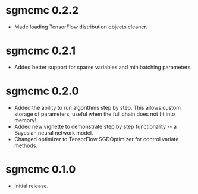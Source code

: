 # sgmcmc 0.2.2

* Made loading TensorFlow distribution objects cleaner.

# sgmcmc 0.2.1

* Added better support for sparse variables and minibatching parameters.

# sgmcmc 0.2.0

* Added the ability to run algorithms step by step. This allows custom storage of parameters, useful when the full chain does not fit into memory!
* Added new vignette to demonstrate step by step functionality -- a Bayesian neural network model.
* Changed optimizer to TensorFlow SGDOptimizer for control variate methods.

# sgmcmc 0.1.0

* Initial release.
